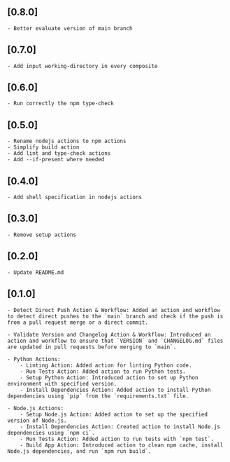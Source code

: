 ## [0.8.0]
    - Better evaluate version of main branch

## [0.7.0]
    - Add input working-directory in every composite

## [0.6.0]
    - Run correctly the npm type-check

## [0.5.0]
    - Rename nodejs actions to npm actions
    - Simplify build action
    - Add lint and type-check actions
    - Add --if-present where needed

## [0.4.0]
    - Add shell specification in nodejs actions

## [0.3.0]
    - Remove setup actions

## [0.2.0]
    - Update README.md
    
## [0.1.0]
    - Detect Direct Push Action & Workflow: Added an action and workflow to detect direct pushes to the `main` branch and check if the push is from a pull request merge or a direct commit.
  
    - Validate Version and Changelog Action & Workflow: Introduced an action and workflow to ensure that `VERSION` and `CHANGELOG.md` files are updated in pull requests before merging to `main`.

    - Python Actions:
        - Linting Action: Added action for linting Python code.
        - Run Tests Action: Added action to run Python tests.
        - Setup Python Action: Introduced action to set up Python environment with specified version.
        - Install Dependencies Action: Added action to install Python dependencies using `pip` from the `requirements.txt` file.

    - Node.js Actions:
        - Setup Node.js Action: Added action to set up the specified version of Node.js.
        - Install Dependencies Action: Created action to install Node.js dependencies using `npm ci`.
        - Run Tests Action: Added action to run tests with `npm test`.
        - Build App Action: Introduced action to clean npm cache, install Node.js dependencies, and run `npm run build`.
